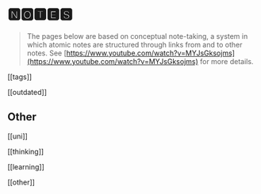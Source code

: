 # 🅽🅾🆃🅴🆂

> The pages below are based on conceptual note-taking, a system in which
> atomic notes are structured through links from and to other notes.
> See [https://www.youtube.com/watch?v=MYJsGksojms](https://www.youtube.com/watch?v=MYJsGksojms) for more details.

[[tags]]

[[outdated]]

## Other

[[uni]]

[[thinking]]

[[learning]]

[[other]]
